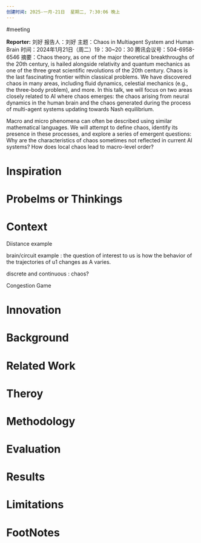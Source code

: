 ```yaml
---
创建时间: 2025-一月-21日  星期二, 7:30:06 晚上
---
```

#meeting 

**Reporter:**  刘好
报告人：刘好
主题：Chaos in Multiagent System and Human Brain
时间：2024年1月21日（周二）19：30~20：30
腾讯会议号：504-6958-6546
摘要：Chaos theory, as one of the major theoretical breakthroughs of the 20th century, is hailed alongside relativity and quantum mechanics as one of the three great scientific revolutions of the 20th century. Chaos is the last fascinating frontier within classical problems. We have discovered chaos in many areas, including fluid dynamics, celestial mechanics (e.g., the three-body problem), and more. In this talk, we will focus on two areas closely related to AI where chaos emerges: the chaos arising from neural dynamics in the human brain and the chaos generated during the process of multi-agent systems updating towards Nash equilibrium.

Macro and micro phenomena can often be described using similar mathematical languages. We will attempt to define chaos, identify its presence in these processes, and explore a series of emergent questions: Why are the characteristics of chaos sometimes not reflected in current AI systems? How does local chaos lead to macro-level order?
# Inspiration
# Probelms or Thinkings 
# Context
Diistance example

brain/circuit example : the question of interest to us is how the behavior of the trajectories of u1 changes as A varies.

discrete and continuous : chaos?

Congestion Game
# Innovation
# Background
# Related Work
# Theroy
# Methodology
# Evaluation
# Results
# Limitations
# FootNotes
